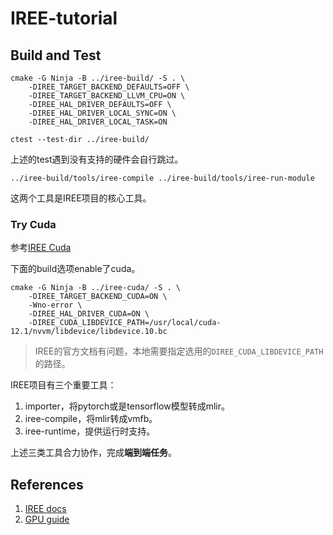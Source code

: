 # IREE-tutorial
## Build and Test
```shell
cmake -G Ninja -B ../iree-build/ -S . \
    -DIREE_TARGET_BACKEND_DEFAULTS=OFF \
    -DIREE_TARGET_BACKEND_LLVM_CPU=ON \
    -DIREE_HAL_DRIVER_DEFAULTS=OFF \
    -DIREE_HAL_DRIVER_LOCAL_SYNC=ON \
    -DIREE_HAL_DRIVER_LOCAL_TASK=ON
```

```shell
ctest --test-dir ../iree-build/
```

上述的test遇到没有支持的硬件会自行跳过。

`../iree-build/tools/iree-compile ../iree-build/tools/iree-run-module`

这两个工具是IREE项目的核心工具。
### Try Cuda
参考[IREE Cuda](https://iree.dev/guides/deployment-configurations/gpu-cuda/#download-the-compiler-from-a-release)

下面的build选项enable了cuda。

```shell
cmake -G Ninja -B ../iree-cuda/ -S . \
    -DIREE_TARGET_BACKEND_CUDA=ON \
    -Wno-error \
    -DIREE_HAL_DRIVER_CUDA=ON \
    -DIREE_CUDA_LIBDEVICE_PATH=/usr/local/cuda-12.1/nvvm/libdevice/libdevice.10.bc
```

> IREE的官方文档有问题，本地需要指定选用的`DIREE_CUDA_LIBDEVICE_PATH`的路径。


IREE项目有三个重要工具：

1. importer，将pytorch或是tensorflow模型转成mlir。
2. iree-compile，将mlir转成vmfb。
3. iree-runtime，提供运行时支持。

上述三类工具合力协作，完成**端到端任务**。

## References
1. [IREE docs](https://iree.dev/building-from-source/getting-started/)
2. [GPU guide](https://iree.dev/guides/deployment-configurations/gpu-cuda/#compile-and-run-a-program-model)